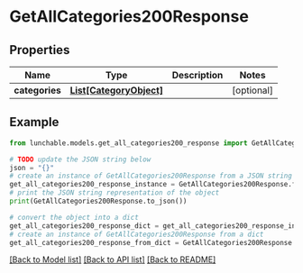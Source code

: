 # GetAllCategories200Response


## Properties

Name | Type | Description | Notes
------------ | ------------- | ------------- | -------------
**categories** | [**List[CategoryObject]**](CategoryObject.md) |  | [optional] 

## Example

```python
from lunchable.models.get_all_categories200_response import GetAllCategories200Response

# TODO update the JSON string below
json = "{}"
# create an instance of GetAllCategories200Response from a JSON string
get_all_categories200_response_instance = GetAllCategories200Response.from_json(json)
# print the JSON string representation of the object
print(GetAllCategories200Response.to_json())

# convert the object into a dict
get_all_categories200_response_dict = get_all_categories200_response_instance.to_dict()
# create an instance of GetAllCategories200Response from a dict
get_all_categories200_response_from_dict = GetAllCategories200Response.from_dict(get_all_categories200_response_dict)
```
[[Back to Model list]](../README.md#documentation-for-models) [[Back to API list]](../README.md#documentation-for-api-endpoints) [[Back to README]](../README.md)



